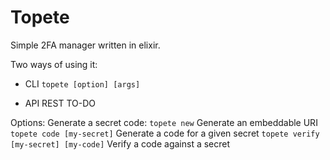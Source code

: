 # Topete

Simple 2FA manager written in elixir.

Two ways of using it:
* CLI
`topete [option] [args]`

* API REST
TO-DO

Options:
Generate a secret code:
`topete new` Generate an embeddable URI
`topete code [my-secret]` Generate a code for a given secret
`topete verify [my-secret] [my-code]` Verify a code against a secret
